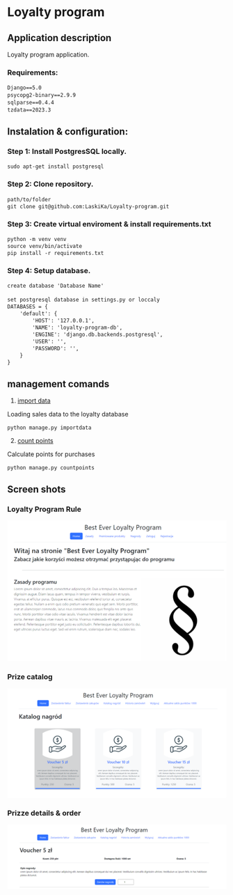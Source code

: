 # Loyalty program

## Application description

Loyalty program application.

### Requirements:


```asgiref==3.7.2
Django==5.0
psycopg2-binary==2.9.9
sqlparse==0.4.4
tzdata==2023.3
```

## Instalation & configuration:

### Step 1: Install PostgresSQL locally.
```
sudo apt-get install postgresql 
```

### Step 2: Clone repository.
```
path/to/folder
git clone git@github.com:LaskiKa/Loyalty-program.git
```
### Step 3: Create virtual enviroment & install requirements.txt
```
python -m venv venv
source venv/bin/activate
pip install -r requirements.txt
```

### Step 4: Setup database.
```
create database 'Database Name'

set postgresql database in settings.py or loccaly
DATABASES = {
    'default': {
        'HOST': '127.0.0.1',
        'NAME': 'loyalty-program-db',
        'ENGINE': 'django.db.backends.postgresql',
        'USER': '',  
        'PASSWORD': '',
    }
}
```
## management comands
1. [import data](https://github.com/LaskiKa/Loyalty-program/blob/b0a1ae1244f2e817ed5796363ad33bb04162fa97/Loyalty_project/Loyalty_program_app/management/commands/importdata.py)

Loading sales data to the loyalty database

```
python manage.py importdata
```

2. [count points](https://github.com/LaskiKa/Loyalty-program/blob/b0a1ae1244f2e817ed5796363ad33bb04162fa97/Loyalty_project/Loyalty_program_app/management/commands/countpoints.py)

Calculate points for purchases

```
python manage.py countpoints
```

## Screen shots
### Loyalty Program Rule
![img.png](img.png)

### Prize catalog
![img_1.png](img_1.png)

### Prizze details & order
![img_2.png](img_2.png)
